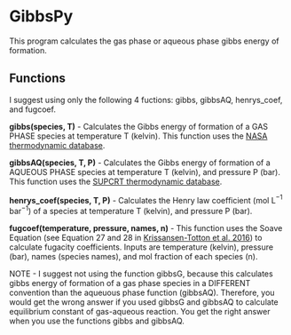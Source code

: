 # GibbsPy
This program calculates the gas phase or aqueous phase gibbs energy of formation.

## Functions
I suggest using only the following 4 fuctions: gibbs, gibbsAQ, henrys_coef, and fugcoef.

**gibbs(species, T)** - Calculates the Gibbs energy of formation of a GAS PHASE species at temperature T (kelvin). This function uses the [NASA thermodynamic database](https://publications.anl.gov/anlpubs/2005/07/53802.pdf).

**gibbsAQ(species, T, P)** - Calculates the Gibbs energy of formation of a AQUEOUS PHASE species at temperature T (kelvin), and pressure P (bar). This function uses the [SUPCRT thermodynamic database](https://www.sciencedirect.com/science/article/pii/009830049290029Q).

**henrys_coef(species, T, P)** - Calculates the Henry law coefficient (mol L$^{-1}$ bar$^{-1}$) of a species at temperature T (kelvin), and pressure P (bar).

**fugcoef(temperature, pressure, names, n)** - This function uses the Soave Equation (see Equation 27 and 28 in [Krissansen-Totton et al. 2016](https://www.liebertpub.com/doi/full/10.1089/ast.2015.1327?casa_token=LVXXfDQznwEAAAAA%3AiKsmU_1GdJO4ifGxVA30LzbPhFSMKexWc0gaJrDNxCf7D_i0ae9ym2ylWijp8dkpZOwp4ZC_Ivcr)) to calculate fugacity coefficients. Inputs are temperature (kelvin), pressure (bar), names (species names), and mol fraction of each species (n).

NOTE - I suggest not using the function gibbsG, because this calculates gibbs energy of formation of a gas phase species in a DIFFERENT convention than the aqueuous phase function (gibbsAQ). Therefore, you would get the wrong answer if you used gibbsG and gibbsAQ to calculate equilibrium constant of gas-aqueous reaction. You get the right answer when you use the functions gibbs and gibbsAQ.
